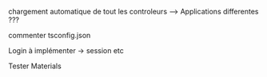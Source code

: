 chargement automatique de tout les controleurs
--> Applications differentes ???

commenter tsconfig.json

Login à implémenter -> session etc

Tester Materials
  